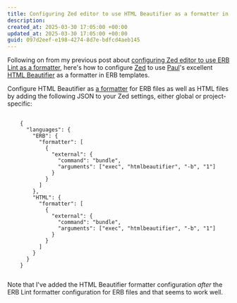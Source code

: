```yaml
---
title: Configuring Zed editor to use HTML Beautifier as a formatter in ERB templates
description:
created_at: 2025-03-30 17:05:00 +00:00
updated_at: 2025-03-30 17:05:00 +00:00
guid: 097d2eef-e198-4274-8d7e-bdfcd4aeb145
---
```


Following on from my previous post about [configuring Zed editor to use ERB Lint as a formatter][previous-post], here's how to configure [Zed] to use [Paul][]'s excellent [HTML Beautifier][] as a formatter in ERB templates.

Configure HTML Beautifier as [a formatter][zed-editor-formatter] for ERB files as well as HTML files by adding the following JSON to your Zed settings, either global or project-specific:

<pre>
  <code class="prettyprint">
    {
      "languages": {
        "ERB": {
          "formatter": [
            {
              "external": {
                "command": "bundle",
                "arguments": ["exec", "htmlbeautifier", "-b", "1"]
              }
            }
          ]
        },
        "HTML": {
          "formatter": [
            {
              "external": {
                "command": "bundle",
                "arguments": ["exec", "htmlbeautifier", "-b", "1"]
              }
            }
          ]
        }
      }
    }
  </code>
</pre>

Note that I've added the HTML Beautifier formatter configuration *after* the ERB Lint formatter configuration for ERB files and that seems to work well.

[previous-post]: /blog/2025-03-30-configuring-zed-editor-to-use-erb-lint-as-formatter
[Zed]: https://zed.dev/
[Paul]: https://po-ru.com/
[HTML Beautifier]: https://github.com/threedaymonk/htmlbeautifier
[zed-editor-formatter]: https://zed.dev/docs/configuring-languages?highlight=formatter#configuring-formatters
